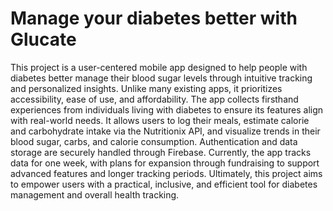 # Manage your diabetes better with Glucate
This project is a user-centered mobile app designed to help people with diabetes better manage their blood sugar levels through intuitive tracking and personalized insights. 
Unlike many existing apps, it prioritizes accessibility, ease of use, and affordability.
The app collects firsthand experiences from individuals living with diabetes to ensure its features align with real-world needs. 
It allows users to log their meals, estimate calorie and carbohydrate intake via the Nutritionix API, and visualize trends in their blood sugar, carbs, and calorie consumption. 
Authentication and data storage are securely handled through Firebase.
Currently, the app tracks data for one week, with plans for expansion through fundraising to support advanced features and longer tracking periods. 
Ultimately, this project aims to empower users with a practical, inclusive, and efficient tool for diabetes management and overall health tracking.
